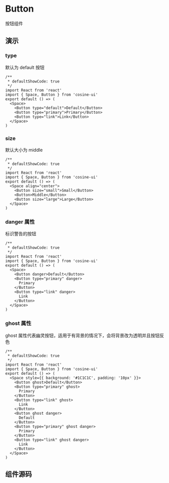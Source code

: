 # Button

按钮组件

## 演示

### type

默认为 default 按钮

```tsx
/**
 * defaultShowCode: true
 */
import React from 'react'
import { Space, Button } from 'cosine-ui'
export default () => (
  <Space>
    <Button type="default">Default</Button>
    <Button type="primary">Primary</Button>
    <Button type="link">Link</Button>
  </Space>
)
```

### size

默认大小为 middle

```tsx
/**
 * defaultShowCode: true
 */
import React from 'react'
import { Space, Button } from 'cosine-ui'
export default () => (
  <Space align="center">
    <Button size="small">Small</Button>
    <Button>Middle</Button>
    <Button size="large">Large</Button>
  </Space>
)
```

### danger 属性

标识警告的按钮

```tsx
/**
 * defaultShowCode: true
 */
import React from 'react'
import { Space, Button } from 'cosine-ui'
export default () => (
  <Space>
    <Button danger>Default</Button>
    <Button type="primary" danger>
      Primary
    </Button>
    <Button type="link" danger>
      Link
    </Button>
  </Space>
)
```

### ghost 属性

ghost 属性代表幽灵按钮，适用于有背景的情况下，会将背景改为透明并且按钮反色

```tsx
/**
 * defaultShowCode: true
 */
import React from 'react'
import { Space, Button } from 'cosine-ui'
export default () => (
  <Space style={{ background: '#1C1C1C', padding: '10px' }}>
    <Button ghost>Default</Button>
    <Button type="primary" ghost>
      Primary
    </Button>
    <Button type="link" ghost>
      Link
    </Button>
    <Button ghost danger>
      Default
    </Button>
    <Button type="primary" ghost danger>
      Primary
    </Button>
    <Button type="link" ghost danger>
      Link
    </Button>
  </Space>
)
```

<API></API>

## 组件源码

<code src="./index.tsx" compact=true defaultShowCode=true></code>
